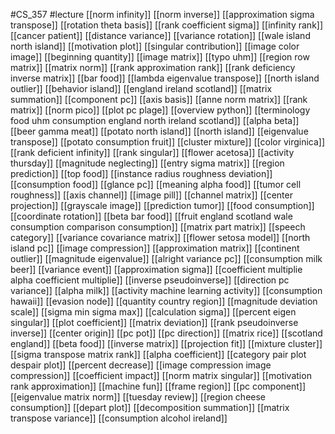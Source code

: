 #CS_357
#lecture
[[norm infinity]]
[[norm inverse]]
[[approximation sigma transpose]]
[[rotation theta basis]]
[[rank coefficient sigma]]
[[infinity rank]]
[[cancer patient]]
[[distance variance]]
[[variance rotation]]
[[wale island north island]]
[[motivation plot]]
[[singular contribution]]
[[image color image]]
[[beginning quantity]]
[[image matrix]]
[[typo uhm]]
[[region row matrix]]
[[matrix norm]]
[[rank approximation rank]]
[[rank deficiency inverse matrix]]
[[bar food]]
[[lambda eigenvalue transpose]]
[[north island outlier]]
[[behavior island]]
[[england ireland scotland]]
[[matrix summation]]
[[component pc]]
[[axis basis]]
[[anne norm matrix]]
[[rank matrix]]
[[norm pico]]
[[plot pc plage]]
[[overview python]]
[[terminology food uhm consumption england north ireland scotland]]
[[alpha beta]]
[[beer gamma meat]]
[[potato north island]]
[[north island]]
[[eigenvalue transpose]]
[[potato consumption fruit]]
[[cluster mixture]]
[[color virginica]]
[[rank deficient infinity]]
[[rank singular]]
[[flower acetosa]]
[[activity thursday]]
[[magnitude neglecting]]
[[entry sigma matrix]]
[[region prediction]]
[[top food]]
[[instance radius roughness deviation]]
[[consumption food]]
[[glance pc]]
[[meaning alpha food]]
[[tumor cell roughness]]
[[axis channel]]
[[image pill]]
[[channel matrix]]
[[center projection]]
[[grayscale image]]
[[prediction tumor]]
[[food consumption]]
[[coordinate rotation]]
[[beta bar food]]
[[fruit england scotland wale consumption comparison consumption]]
[[matrix part matrix]]
[[speech category]]
[[variance covariance matrix]]
[[flower setosa model]]
[[north island pc]]
[[image compression]]
[[approximation matrix]]
[[continent outlier]]
[[magnitude eigenvalue]]
[[alright variance pc]]
[[consumption milk beer]]
[[variance event]]
[[approximation sigma]]
[[coefficient multiplie alpha coefficient multiplie]]
[[inverse pseudoinverse]]
[[direction pc variance]]
[[alpha milk]]
[[activity machine learning activity]]
[[consumption hawaii]]
[[evasion node]]
[[quantity country region]]
[[magnitude deviation scale]]
[[sigma min sigma max]]
[[calculation sigma]]
[[percent eigen singular]]
[[plot coefficient]]
[[matrix deviation]]
[[rank pseudoinverse inverse]]
[[center origin]]
[[pc pot]]
[[pc direction]]
[[matrix rice]]
[[scotland england]]
[[beta food]]
[[inverse matrix]]
[[projection fit]]
[[mixture cluster]]
[[sigma transpose matrix rank]]
[[alpha coefficient]]
[[category pair plot despair plot]]
[[percent decrease]]
[[image compression image compression]]
[[coefficient impact]]
[[norm matrix singular]]
[[motivation rank approximation]]
[[machine fun]]
[[frame region]]
[[pc component]]
[[eigenvalue matrix norm]]
[[tuesday review]]
[[region cheese consumption]]
[[depart plot]]
[[decomposition summation]]
[[matrix transpose variance]]
[[consumption alcohol ireland]]
